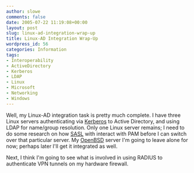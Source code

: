 ```yaml
---
author: slowe
comments: false
date: 2005-07-22 11:19:08+00:00
layout: post
slug: linux-ad-integration-wrap-up
title: Linux-AD Integration Wrap-Up
wordpress_id: 56
categories: Information
tags:
- Interoperability
- ActiveDirectory
- Kerberos
- LDAP
- Linux
- Microsoft
- Networking
- Windows
---
```


Well, my Linux-AD integration task is pretty much complete. I have three Linux servers authenticating via [Kerberos](http://web.mit.edu/kerberos/www) to Active Directory, and using LDAP for name/group resolution. Only one Linux server remains; I need to do some research on how [SASL](http://asg.web.cmu.edu/sasl/) with interact with PAM before I can switch over that particular server. My [OpenBSD](http://www.openbsd.org) server I'm going to leave alone for now; perhaps later I'll get it integrated as well.

Next, I think I'm going to see what is involved in using RADIUS to authenticate VPN tunnels on my hardware firewall.
